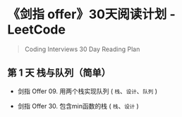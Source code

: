 # 《剑指 offer》30天阅读计划 - LeetCode
> Coding Interviews 30 Day Reading Plan

## 第 1 天 栈与队列（简单）
- 剑指 Offer 09. 用两个栈实现队列 ( `栈`、`设计`、`队列` )

- 剑指 Offer 30. 包含min函数的栈 ( `栈`、`设计` )
